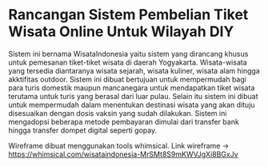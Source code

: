 # Rancangan Sistem Pembelian Tiket Wisata Online Untuk Wilayah DIY

Sistem ini bernama WisataIndonesia yaitu sistem yang dirancang khusus untuk pemesanan tiket-tiket wisata di daerah Yogyakarta. Wisata-wisata yang tersedia diantaranya wisata sejarah, wisata kuliner, wisata alam hingga akktifitas outdoor. Sistem ini dibuat bertujuan untuk mempermudah bagi para turis domestik maupun mancanegara untuk mendapatkan tiket wisata terutama untuk turis yang berasal dari luar pulau. Selain itu sistem ini dibuat untuk mempermudah dalam menentukan destinasi wisata yang akan dituju disesuaikan dengan dosis vaksin yang sudah dilakukan. Sistem ini mengadopsi beberapa metode pembayaran dimulai dari transfer bank hingga transfer dompet digital seperti gopay.

Wireframe dibuat menggunakan tools whimsical.
Link wireframe -> https://whimsical.com/wisataindonesia-MrSMt8S9mKWVJgXi8BGxJv
